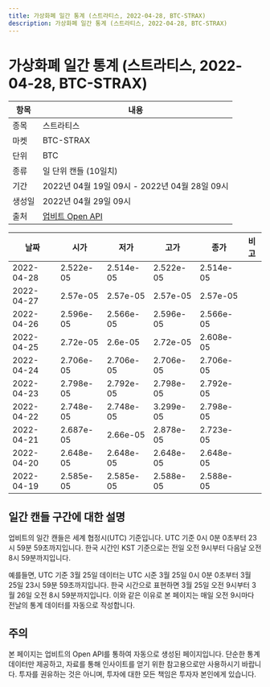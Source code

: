 ```yaml
---
title: 가상화폐 일간 통계 (스트라티스, 2022-04-28, BTC-STRAX)
description: 가상화폐 일간 통계 (스트라티스, 2022-04-28, BTC-STRAX)
---
```



가상화폐 일간 통계 (스트라티스, 2022-04-28, BTC-STRAX)
===

|항목|내용|
|--|--|
|종목|스트라티스|
|마켓|BTC-STRAX|
|단위|BTC|
|종류|일 단위 캔들 (10일치)|
|기간|2022년 04월 19일 09시 - 2022년 04월 28일 09시|
|생성일|2022년 04월 29일 09시|
|출처|[업비트 Open API](https://docs.upbit.com)|


|날짜|시가|저가|고가|종가|비고|
|--|--|--|--|--|--|
|2022-04-28|2.522e-05|2.514e-05|2.522e-05|2.514e-05|    |
|2022-04-27|2.57e-05|2.57e-05|2.57e-05|2.57e-05|    |
|2022-04-26|2.596e-05|2.566e-05|2.596e-05|2.566e-05|    |
|2022-04-25|2.72e-05|2.6e-05|2.72e-05|2.608e-05|    |
|2022-04-24|2.706e-05|2.706e-05|2.706e-05|2.706e-05|    |
|2022-04-23|2.798e-05|2.792e-05|2.798e-05|2.792e-05|    |
|2022-04-22|2.748e-05|2.748e-05|3.299e-05|2.798e-05|    |
|2022-04-21|2.687e-05|2.66e-05|2.878e-05|2.723e-05|    |
|2022-04-20|2.648e-05|2.648e-05|2.648e-05|2.648e-05|    |
|2022-04-19|2.585e-05|2.585e-05|2.588e-05|2.588e-05|    |


일간 캔들 구간에 대한 설명
---


업비트의 일간 캔들은 세계 협정시(UTC) 기준입니다. 
UTC 기준 0시 0분 0초부터 23시 59분 59초까지입니다. 
한국 시간인 KST 기준으로는 전일 오전 9시부터 다음날 오전 8시 59분까지입니다. 


예를들면, UTC 기준 3월 25일 데이터는 UTC 시준 3월 25일 0시 0분 0초부터 3월 25일 23시 59분 59초까지입니다. 
한국 시간으로 표현하면 3월 25일 오전 9시부터 3월 26일 오전 8시 59분까지입니다. 
이와 같은 이유로 본 페이지는 매일 오전 9시마다 전날의 통계 데이터를 자동으로 작성합니다. 


주의
---


본 페이지는 업비트의 Open API를 통하여 자동으로 생성된 페이지입니다. 
단순한 통계 데이터만 제공하고, 자료를 통해 인사이트를 얻기 위한 참고용으로만 사용하시기 바랍니다. 
투자를 권유하는 것은 아니며, 투자에 대한 모든 책임은 투자자 본인에게 있습니다. 
